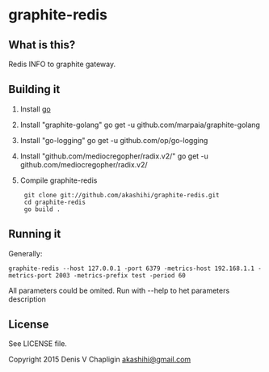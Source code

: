 # graphite-redis

## What is this?

Redis INFO to graphite gateway.

## Building it

1. Install [go](http://golang.org/doc/install)

2. Install "graphite-golang" go get -u github.com/marpaia/graphite-golang

3. Install "go-logging" go get -u github.com/op/go-logging

4. Install "github.com/mediocregopher/radix.v2/" go get -u github.com/mediocregopher/radix.v2/

5. Compile graphite-redis

        git clone git://github.com/akashihi/graphite-redis.git
        cd graphite-redis
        go build .

## Running it

Generally:

    graphite-redis --host 127.0.0.1 -port 6379 -metrics-host 192.168.1.1 -metrics-port 2003 -metrics-prefix test -period 60

All parameters could be omited. Run with --help to het parameters description

## License 

See LICENSE file.

Copyright 2015 Denis V Chapligin <akashihi@gmail.com>
